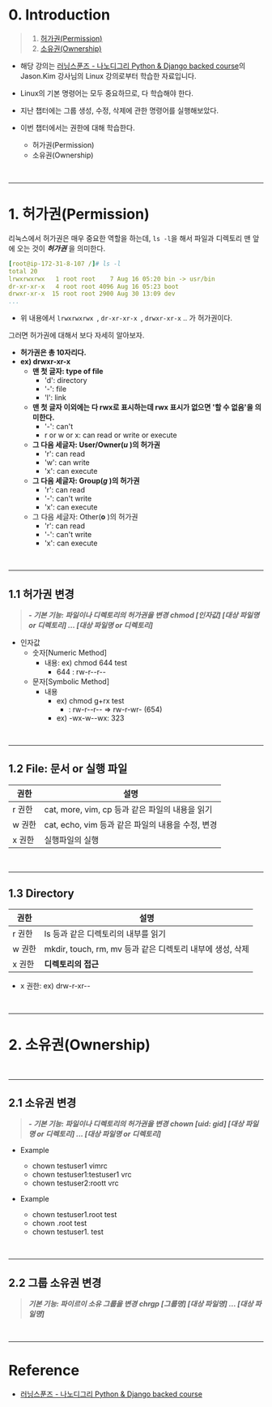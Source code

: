 # 0. Introduction

> 1. [허가권(Permission)](#1-허가권permission)  
> 2. [소유권(Ownership)](#2-소유권ownership)  


- 해당 강의는 [러닝스푼즈 - 나노디그리 Python & Django backed course](https://learningspoons.com/course/detail/django-backend/)의 Jason.Kim 강사님의 Linux 강의로부터 학습한 자료입니다.

- Linux의 기본 명령어는 모두 중요하므로, 다 학습해야 한다.

- 지난 챕터에는 그룹 생성, 수정, 삭제에 관한 명령어를 실행해보았다. 

- 이번 챕터에서는 권한에 대해 학습한다. 
    - 허가권(Permission) 
    - 소유권(Ownership)

<br>

---
# 1. 허가권(Permission)

리눅스에서 허가권은 매우 중요한 역할을 하는데, `ls -l`을 해서 파일과 디렉토리 맨 앞에 오는 것이 **_허가권_** 을 의미한다.

```yml
[root@ip-172-31-8-107 /]# ls -l
total 20
lrwxrwxrwx   1 root root    7 Aug 16 05:20 bin -> usr/bin
dr-xr-xr-x   4 root root 4096 Aug 16 05:23 boot
drwxr-xr-x  15 root root 2900 Aug 30 13:09 dev
...
```

- 위 내용에서 `lrwxrwxrwx `, `dr-xr-xr-x `, `drwxr-xr-x` .. 가 허가권이다.

그러면 허가권에 대해서 보다 자세히 알아보자. 

- **허가권은 총 10자리다.** 
- **ex) drwxr-xr-x**
    - **맨 첫 글자: type of file**
        - 'd': directory
        - '-': file
        - 'l': link  
    - **맨 첫 글자 이외에는 다 rwx로 표시하는데 rwx 표시가 없으면 '할 수 없음'을 의미한다.** 
        - '-': can't
        - r or w or x: can read or write or execute  
    - **그 다음 세글자: User/Owner(_u_ )의 허가권**
        - 'r': can read    
        - 'w': can write    
        - 'x': can execute    
    - **그 다음 세글자: Group(_g_ )의 허가권**
        - 'r': can read
        - '-': can't write
        - 'x': can execute  
    - 그 다음 세글자: Other(**o** )의 허가권
        - 'r': can read
        - '-': can't write
        - 'x': can execute  


<br>


---
## 1.1 허가권 변경

> **_- 기본 기능: 파일이나 디렉토리의 허가권을 변경_**
> **_chmod [인자값] [대상 파일명 or 디렉토리] ... [대상 파일명 or 디렉토리]_**


- 인자값
    - 숫자[Numeric Method]
        - 내용: ex) chmod 644 test
            - 644 : rw-r--r--
    - 문자[Symbolic Method]
        - 내용
            - ex) chmod g+rx test
                - : rw-r--r-- => rw-r-wr- (654)
            - ex) -wx-w--wx: 323

<br>


---
## 1.2 File: 문서 or 실행 파일

| 권한 | 설명 |
| ---- | ---- |
| r 권한 | cat, more, vim, cp 등과 같은 파일의 내용을 읽기 |
| w 권한 | cat, echo, vim 등과 같은 파일의 내용을 수정, 변경 |
| x 권한 | 실행파일의 실행 |


<br>


---
## 1.3 Directory

| 권한 | 설명 |
| ---- | ---- |
|  r 권한| ls 등과 같은 디렉토리의 내부를 읽기 |
| w 권한| mkdir, touch, rm, mv 등과 같은 디렉토리 내부에 생성, 삭제 |
|x 권한 | **디렉토리의 접근** |

- x 권한: ex) drw-r-xr--

<br>


---
# 2. 소유권(Ownership)

<br>


---
## 2.1 소유권 변경

> **_- 기본 기능: 파일이나 디렉토리의 허가권을 변경_**
> **_chown [uid: gid] [대상 파일명 or 디렉토리] ... [대상 파일명 or 디렉토리]_**


- Example
    - chown testuser1 vimrc
    - chown testuser1:testuser1 vrc
    - chown testuser2:roott vrc

- Example
    - chown testuser1.root test
    - chown .root test
    - chown testuser1. test

<br>


---
## 2.2 그룹 소유권 변경


> **_기본 기능: 파이르이 소유 그룹을 변경_**
> **_chrgp [그룹명] [대상 파일명] ... [대상 파일명]_**

<br>


---

# Reference

- [러닝스푼즈 - 나노디그리 Python & Django backed course](https://learningspoons.com/course/detail/django-backend/)